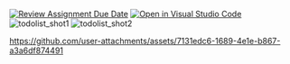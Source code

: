 [![Review Assignment Due Date](https://classroom.github.com/assets/deadline-readme-button-22041afd0340ce965d47ae6ef1cefeee28c7c493a6346c4f15d667ab976d596c.svg)](https://classroom.github.com/a/Q7k4NN87)
[![Open in Visual Studio Code](https://classroom.github.com/assets/open-in-vscode-2e0aaae1b6195c2367325f4f02e2d04e9abb55f0b24a779b69b11b9e10269abc.svg)](https://classroom.github.com/online_ide?assignment_repo_id=18788030&assignment_repo_type=AssignmentRepo)
![todolist_shot1](https://github.com/user-attachments/assets/670c90d3-fab5-4ca2-b3e5-79092c302128)
![todolist_shot2](https://github.com/user-attachments/assets/6dc22399-5b89-43f7-b27c-1096d1aa023c)


https://github.com/user-attachments/assets/7131edc6-1689-4e1e-b867-a3a6df874491

